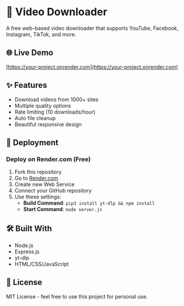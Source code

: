 # 🎥 Video Downloader

A free web-based video downloader that supports YouTube, Facebook, Instagram, TikTok, and more.

## 🌐 Live Demo
[https://your-project.onrender.com](https://your-project.onrender.com)

## ✨ Features
- Download videos from 1000+ sites
- Multiple quality options
- Rate limiting (10 downloads/hour)
- Auto file cleanup
- Beautiful responsive design

## 🚀 Deployment

### Deploy on Render.com (Free)
1. Fork this repository
2. Go to [Render.com](https://render.com)
3. Create new Web Service
4. Connect your GitHub repository
5. Use these settings:
   - **Build Command**: `pip3 install yt-dlp && npm install`
   - **Start Command**: `node server.js`

## 🛠️ Built With
- Node.js
- Express.js
- yt-dlp
- HTML/CSS/JavaScript

## 📝 License
MIT License - feel free to use this project for personal use.
